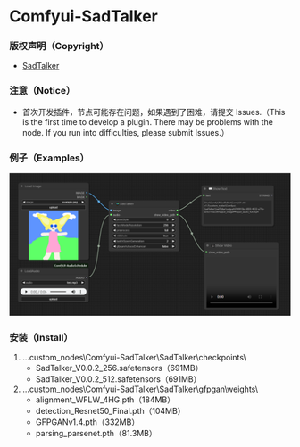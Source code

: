 # Comfyui-SadTalker

### 版权声明（Copyright）

- [SadTalker](https://github.com/OpenTalker/SadTalker)

### 注意（Notice）

- 首次开发插件，节点可能存在问题，如果遇到了困难，请提交 Issues.（This is the first time to develop a plugin. There may be problems with the node. If you run into difficulties, please submit Issues.）

### 例子（Examples）

![Workflow](./examples/workflow.png)

### 安装（Install）

1. ...custom_nodes\Comfyui-SadTalker\SadTalker\checkpoints\
   - SadTalker_V0.0.2_256.safetensors（691MB）
   - SadTalker_V0.0.2_512.safetensors（691MB）
2. ...custom_nodes\Comfyui-SadTalker\SadTalker\gfpgan\weights\
   - alignment_WFLW_4HG.pth（184MB）
   - detection_Resnet50_Final.pth（104MB）
   - GFPGANv1.4.pth（332MB）
   - parsing_parsenet.pth（81.3MB）
